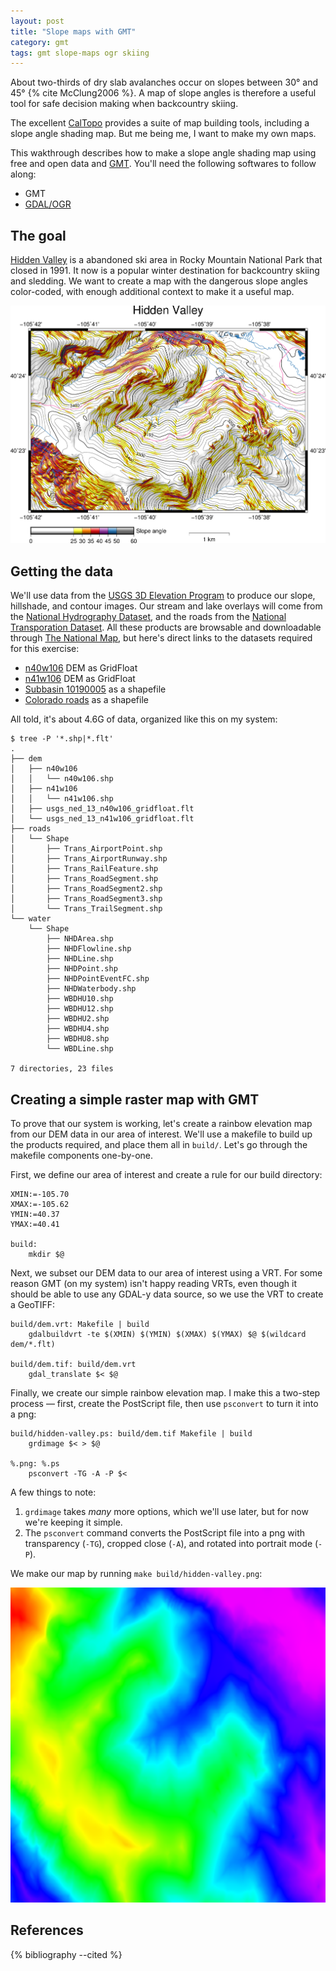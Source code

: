 ```yaml
---
layout: post
title: "Slope maps with GMT"
category: gmt
tags: gmt slope-maps ogr skiing
---
```


About two-thirds of dry slab avalanches occur on slopes between 30° and 45° {% cite McClung2006 %}.
A map of slope angles is therefore a useful tool for safe decision making when backcountry skiing.

The excellent [CalTopo](https://caltopo.com/) provides a suite of map building tools, including a slope angle shading map.
But me being me, I want to make my own maps.

This wakthrough describes how to make a slope angle shading map using free and open data and [GMT](http://gmt.soest.hawaii.edu/).
You'll need the following softwares to follow along:

- GMT
- [GDAL/OGR](http://www.gdal.org/)

## The goal

[Hidden Valley](https://en.wikipedia.org/wiki/Hidden_Valley_(Ski_Estes_Park)) is a abandoned ski area in Rocky Mountain National Park that closed in 1991.
It now is a popular winter destination for backcountry skiing and sledding.
We want to create a map with the dangerous slope angles color-coded, with enough additional context to make it a useful map. 

![Hidden Valley](/img/hidden-valley-slope-angle.png)

## Getting the data

We'll use data from the [USGS 3D Elevation Program](https://nationalmap.gov/elevation.html) to produce our slope, hillshade, and contour images.
Our stream and lake overlays will come from the [National Hydrography Dataset](https://nhd.usgs.gov/), and the roads from the [National Transporation Dataset](https://catalog.data.gov/dataset/usgs-national-transportation-dataset-ntd-downloadable-data-collectionde7d2).
All these products are browsable and downloadable through [The National Map](https://viewer.nationalmap.gov/basic/), but here's direct links to the datasets required for this exercise:

- [n40w106](https://prd-tnm.s3.amazonaws.com/StagedProducts/Elevation/13/GridFloat/USGS_NED_13_n40w106_GridFloat.zip) DEM as GridFloat
- [n41w106](https://prd-tnm.s3.amazonaws.com/StagedProducts/Elevation/13/GridFloat/USGS_NED_13_n41w106_GridFloat.zip) DEM as GridFloat
- [Subbasin 10190005](https://prd-tnm.s3.amazonaws.com/StagedProducts/Hydrography/NHD/HU8/HighResolution/Shape/NHD_H_10190005_Shape.zip) as a shapefile
- [Colorado roads](https://prd-tnm.s3.amazonaws.com/StagedProducts/Tran/Shape/TRAN_8_Colorado_GU_STATEORTERRITORY.zip) as a shapefile

All told, it's about 4.6G of data, organized like this on my system:

```
$ tree -P '*.shp|*.flt'
.
├── dem
│   ├── n40w106
│   │   └── n40w106.shp
│   ├── n41w106
│   │   └── n41w106.shp
│   ├── usgs_ned_13_n40w106_gridfloat.flt
│   └── usgs_ned_13_n41w106_gridfloat.flt
├── roads
│   └── Shape
│       ├── Trans_AirportPoint.shp
│       ├── Trans_AirportRunway.shp
│       ├── Trans_RailFeature.shp
│       ├── Trans_RoadSegment.shp
│       ├── Trans_RoadSegment2.shp
│       ├── Trans_RoadSegment3.shp
│       └── Trans_TrailSegment.shp
└── water
    └── Shape
        ├── NHDArea.shp
        ├── NHDFlowline.shp
        ├── NHDLine.shp
        ├── NHDPoint.shp
        ├── NHDPointEventFC.shp
        ├── NHDWaterbody.shp
        ├── WBDHU10.shp
        ├── WBDHU12.shp
        ├── WBDHU2.shp
        ├── WBDHU4.shp
        ├── WBDHU8.shp
        └── WBDLine.shp

7 directories, 23 files
```

## Creating a simple raster map with GMT

To prove that our system is working, let's create a rainbow elevation map from our DEM data in our area of interest.
We'll use a makefile to build up the products required, and place them all in `build/`.
Let's go through the makefile components one-by-one.

First, we define our area of interest and create a rule for our build directory:

```
XMIN:=-105.70
XMAX:=-105.62
YMIN:=40.37
YMAX:=40.41

build:
	mkdir $@
```

Next, we subset our DEM data to our area of interest using a VRT.
For some reason GMT (on my system) isn't happy reading VRTs, even though it should be able to use any GDAL-y data source, so we use the VRT to create a GeoTIFF:

```
build/dem.vrt: Makefile | build
	gdalbuildvrt -te $(XMIN) $(YMIN) $(XMAX) $(YMAX) $@ $(wildcard dem/*.flt)

build/dem.tif: build/dem.vrt
	gdal_translate $< $@
```

Finally, we create our simple rainbow elevation map.
I make this a two-step process &mdash; first, create the PostScript file, then use `psconvert` to turn it into a png:

```
build/hidden-valley.ps: build/dem.tif Makefile | build
	grdimage $< > $@

%.png: %.ps
	psconvert -TG -A -P $<
```

A few things to note:

1. `grdimage` takes *many* more options, which we'll use later, but for now we're keeping it simple.
2. The `psconvert` command converts the PostScript file into a png with transparency (`-TG`), cropped close (`-A`), and rotated into portrait mode (`-P`).

We make our map by running `make build/hidden-valley.png`:

![Rainbow elevation map of Hidden Valley](/img/hidden-valley-rainbow.png)

## References

{% bibliography --cited %}
